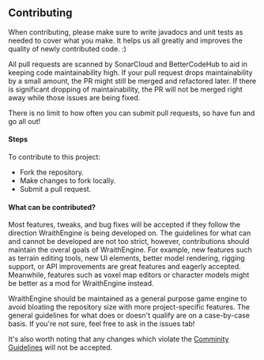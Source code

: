 ## Contributing

When contributing, please make sure to write javadocs and unit tests as needed to cover what you make. It helps us all greatly and improves the quality of newly contributed code. :)

All pull requests are scanned by SonarCloud and BetterCodeHub to aid in keeping code maintainability high. If your pull request drops maintainability by a small amount, the PR might still be merged and refactored later. If there is significant dropping of maintainability, the PR will not be merged right away while those issues are being fixed.

There is no limit to how often you can submit pull requests, so have fun and go all out!

#### Steps

To contribute to this project:

* Fork the repository.
* Make changes to fork locally.
* Submit a pull request.

#### What can be contributed?

Most features, tweaks, and bug fixes will be accepted if they follow the direction WraithEngine is being developed on. The guidelines for what can and cannot be developed are not too strict, however, contributions should maintain the overal goals of WraithEngine. For example, new features such as terrain editing tools, new UI elements, better model rendering, rigging support, or API improvements are great features and eagerly accepted. Meanwhile, features such as voxel map editors or character models might be better as a mod for WraithEngine instead.

WraithEngine should be maintained as a general purpose game engine to avoid bloating the repository size with more project-specific features. The general guidelines for what does or doesn't qualify are on a case-by-case basis. If you're not sure, feel free to ask in the issues tab! 

It's also worth noting that any changes which violate the [Comminity Guidelines](https://github.com/TheDudeFromCI/WraithEngine/blob/master/CODE_OF_CONDUCT.md) will not be accepted.
